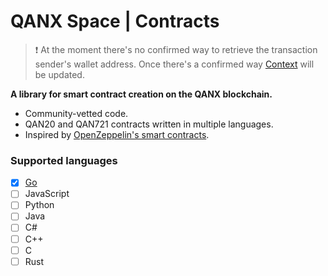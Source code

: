 # QANX Space | Contracts

> ❗ At the moment there's no confirmed way to retrieve the transaction sender's wallet address.
> Once there's a confirmed way [Context](contracts/go/utils/Context) will be updated.

**A library for smart contract creation on the QANX blockchain.**

- Community-vetted code.
- QAN20 and QAN721 contracts written in multiple languages.
- Inspired by [OpenZeppelin's smart contracts](https://github.com/OpenZeppelin/openzeppelin-contracts).

### Supported languages

- [x] [Go](contracts/go)
- [ ] JavaScript
- [ ] Python
- [ ] Java
- [ ] C#
- [ ] C++
- [ ] C
- [ ] Rust
